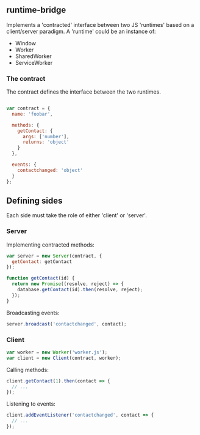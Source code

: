 

## runtime-bridge

Implements a 'contracted' interface between two JS 'runtimes' based on a client/server paradigm. A 'runtime' could be an instance of:

- Window
- Worker
- SharedWorker
- ServiceWorker

### The contract

The contract defines the interface between the two runtimes.

```js

var contract = {
  name: 'foobar',

  methods: {
    getContact: {
      args: ['number'],
      returns: 'object'
    }
  },

  events: {
    contactchanged: 'object'
  }
};
```

## Defining sides

Each side must take the role of either 'client' or 'server'.

### Server

Implementing contracted methods:

```js
var server = new Server(contract, {
  getContact: getContact
});

function getContact(id) {
  return new Promise((resolve, reject) => {
    database.getContact(id).then(resolve, reject);
  });
}
```

Broadcasting events:

```js
server.broadcast('contactchanged', contact);
```

### Client

```js
var worker = new Worker('worker.js');
var client = new Client(contract, worker);
```

Calling methods:

```js
client.getContact(1).then(contact => {
  // ...
});
```

Listening to events:

```js
client.addEventListener('contactchanged', contact => {
  // ...
});
```
